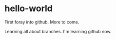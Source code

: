 # hello-world
First foray into github. More to come.

Learning all about branches. I'm learning github now.
